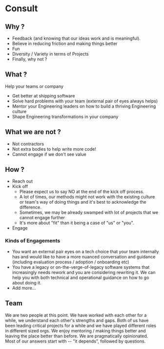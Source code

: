 # Consult

## Why ?
- Feedback (and knowing that our ideas work and is meaningful). 
- Believe in reducing friction and making things better
- Fun
- Diversity / Variety in terms of Projects
- Finally, why not ?

## What ?
Help your teams or company 
- Get better at shipping software
- Solve hard problems with your team (external pair of eyes always helps)
- Mentor your Engineering leaders on how to build a thriving Engineering culture
- Shape Engineering transformations in your company

## What we are not ?
- Not contractors
- Not extra bodies to help write more code!
- Cannot engage if we don't see value

## How ?
- Reach out
- Kick off
  - Please expect us to say NO at the end of the kick off process. 
  - A lot of times, our methods might not work with the existing culture or team's way of doing things and it's best to acknowledge the difference.
  - Sometimes, we may be already swamped with lot of projects that we cannot engage further
  - It's more about "fit" than it being a case of "us" or "you".
- Engage

### Kinds of Engagements
- You want an external pair eyes on a tech choice that your team internally has and would like to have a more nuanced conversation and guidance (including evaluation process / adoption / onboarding etc)
- You have a legacy or on-the-verge-of-legacy software systems that increasingly needs rework and you are considering rewriting it. We can help you with both technical and operational guidance on how to go about doing it.
- Add more...

## Team
We are two people at this point. We have worked with each other for a while, we understand each other's strengths and gaps. Both of us have been leading critical projects for a while and we have played different roles in different sized orgs. We enjoy mentoring / making things better and leaving the place better than before. We are pragmatically opinionated. Most of our answers start with -- "it depends", followed by questions.
